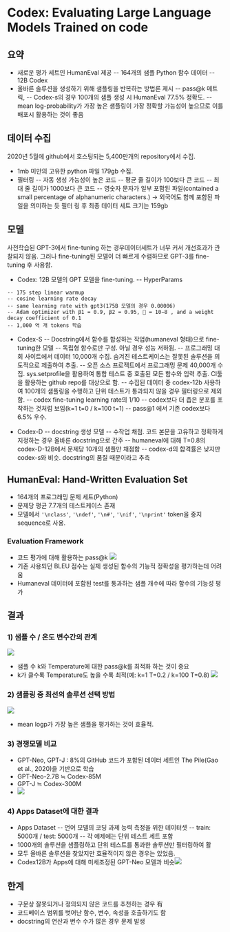 # Codex: Evaluating Large Language Models Trained on code

## 요약
- 새로운 평가 세트인 HumanEval 제공
-- 164개의 샘플 Python 함수 데이터
-- 12B Codex 
- 올바른 솔루션을 생성하기 위해 샘플링을 반복하는 방법론 제시
-- pass@k 메트릭, 
-- Codex-s의 경우 100개의 샘플 생성 시 HumanEval 77.5% 정확도.
-- mean log-probability가 가장 높은 샘플링이 가장 정확할 가능성이 높으므로 이를 배포시 활용하는 것이 좋음

## 데이터 수집
2020년 5월에 github에서 호스팅되는 5,400만개의 repository에서 수집.
- 1mb 미만의 고유한 python 파일 179gb 수집.
- 필터링
-- 자동 생성 가능성이 높은 코드
-- 평균 줄 길이가 100보다 큰 코드
-- 최대 줄 길이가 1000보다 큰 코드
-- 영숫자 문자가 일부 포함된 파일(contained a small percentage of alphanumeric characters.) → 외국어도 함께 포함된 파일을 의미하는 듯
필터 링 후 최종 데이터 세트 크기는 159gb

## 모델
사전학습된 GPT-3에서 fine-tuning 하는 경우데이터세트가 너무 커서 개선효과가 관찰되지 않음.
그러나 fine-tuning된 모델이 더 빠르게 수렴하므로 GPT-3를 fine-tuning 후 사용함.



- Codex: 12B 모델의 GPT 모델을 fine-tuning.
-- HyperParams
```
-- 175 step linear warmup
-- cosine learning rate decay
-- same learning rate with gpt3(175B 모델의 경우 0.00006)
-- Adam optimizer with β1 = 0.9, β2 = 0.95,  = 10−8 , and a weight decay coefficient of 0.1
-- 1,000 억 개 tokens 학습
```
- Codex-S 
-- Docstring에서 함수를 합성하는 작업(humaneval 형태)으로 fine-tuning한 모델
-- 독립형 함수로만 구성. 아닐 경우 성능 저하됨.
-- 프로그래밍 대회 사이트에서 데이터 10,000개 수집. 숨겨진 테스트케이스는 잘못된 솔루션을 의도적으로 제출하여 추출.
-- 오픈 소스 프로젝트에서 프로그래밍 문제 40,000개 수집. sys.setprofile을 활용하여 통합 테스트 중 호출된 모든 함수와 입력 추출. CI툴을 활용하는 github repo를 대상으로 함.
-- 수집된 데이터 중 codex-12b 사용하여 100개의 샘플링을 수행하고 단위 테스트가 통과되지 않을 경우 필터링으로 제외함.
-- codex fine-tuning learning rate의 1/10
-- codex보다 더 좁은 분포를 포착하는 것처럼 보임(k=1 t=0 / k=100 t=1)
-- pass@1 에서 기존 codex보다 6.5% 우수. 

- Codex-D
-- docstring 생성 모델
-- 수작업 채점. 코드 본문을 고유하고 정확하게 지정하는 경우 올바른 docstring으로 간주
-- humaneval에 대해 T=0.8의 codex-D-12B에서 문제당 10개의 샘플만 채점함
-- codex-d의 합격률은 낮지만 codex-s와 비슷. docstring의 품질 때문이라고 추측

## HumanEval: Hand-Written Evaluation Set
- 164개의 프로그래밍 문제 세트(Python)
- 문제당 평균 7.7개의 테스트케이스 존재
- 모델에서 ``'\nclass'``, ``'\ndef'``, ``'\n#'``, ``'\nif'``, ``'\nprint'``  token을 중지 sequence로 사용.

### Evaluation Framework
- 코드 평가에 대해 활용하는 pass@k
![](https://user-images.githubusercontent.com/36894403/233528258-42d2b72a-e967-4cf6-a7a8-f9f3a352e62b.png)
- 기존 사용되던 BLEU 점수는 실제 생성된 함수의 기능적 정확성을 평가하는데 어려움
- Humaneval 데이터에 포함된 test를 통과하는 샘플 개수에 따라 함수의 기능성 평가

## 결과
### 1) 샘플 수 / 온도 변수간의 관계
![](https://user-images.githubusercontent.com/36894403/233838488-67ee2a27-ca94-431a-9bcc-5f79d3ff4377.png)
- 샘플 수 k와 Temperature에 대한 pass@k를 최적화 하는 것이 중요
- k가 클수록 Temperature도 높을 수록 최적(예: k=1 T=0.2 / k=100 T=0.8)
![](https://user-images.githubusercontent.com/36894403/233838583-2aa65ac6-f1a7-417f-b5a5-35f31a444596.png)

### 2) 샘플링 중 최선의 솔루션 선택 방법
![](https://user-images.githubusercontent.com/36894403/233839022-df7007c8-871a-46c6-afa2-61fe7f4d7326.png)
- mean logp가 가장 높은 샘플을 평가하는 것이 효율적. 

### 3) 경쟁모델 비교
- GPT-Neo, GPT-J : 8%의 GitHub 코드가 포함된 데이터 세트인 The Pile(Gao et al., 2020)을 기반으로 학습
- GPT-Neo-2.7B ≒ Codex-85M
- GPT-J ≒ Codex-300M
- ![](https://user-images.githubusercontent.com/36894403/233839155-548d3bc4-a552-4beb-8987-964b06a40b84.png)

### 4) Apps Dataset에 대한 결과
- Apps Dataset
-- 언어 모델의 코딩 과제 능력 측정을 위한 데이터셋
-- train: 5000개 / test: 5000개
-- 각 예제에는 단위 테스트 세트 포함
- 1000개의 솔루션을 샘플링하고 단위 테스트를 통과한 솔루션만 필터링하여 활
- 모두 올바른 솔루션을 찾았지만 효율적이지 않은 경우는 있었음.
- Codex12B가 Apps에 대해 미세조정된 GPT-Neo 모델과 비슷![](https://user-images.githubusercontent.com/36894403/233839818-0eface9f-9cc7-452b-987d-b43b60d498f2.png)

## 한계
- 구문상 잘못되거나 정의되지 않은 코드를 추천하는 경우 有
- 코드베이스 범위를 벗어난 함수, 변수, 속성을 호출하기도 함
- docstring의 연산과 변수 수가 많은 경우 문제 발생
